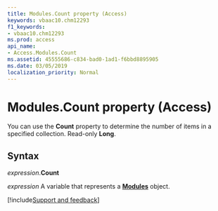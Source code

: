 ```yaml
---
title: Modules.Count property (Access)
keywords: vbaac10.chm12293
f1_keywords:
- vbaac10.chm12293
ms.prod: access
api_name:
- Access.Modules.Count
ms.assetid: 45555686-c834-bad0-1ad1-f6bbd8895905
ms.date: 03/05/2019
localization_priority: Normal
---
```



# Modules.Count property (Access)

You can use the **Count** property to determine the number of items in a specified collection. Read-only **Long**.


## Syntax

_expression_.**Count**

_expression_ A variable that represents a **[Modules](Access.Modules.md)** object.




[!include[Support and feedback](~/includes/feedback-boilerplate.md)]